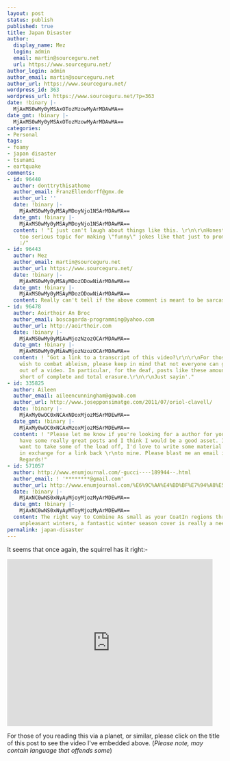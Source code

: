 ```yaml
---
layout: post
status: publish
published: true
title: Japan Disaster
author:
  display_name: Mez
  login: admin
  email: martin@sourceguru.net
  url: https://www.sourceguru.net/
author_login: admin
author_email: martin@sourceguru.net
author_url: https://www.sourceguru.net/
wordpress_id: 363
wordpress_url: https://www.sourceguru.net/?p=363
date: !binary |-
  MjAxMS0wMy0yMSAxOTozMzowMyArMDAwMA==
date_gmt: !binary |-
  MjAxMS0wMy0yMSAxOTozMzowMyArMDAwMA==
categories:
- Personal
tags:
- foamy
- japan disaster
- tsunami
- eartquake
comments:
- id: 96440
  author: donttrythisathome
  author_email: FranzEllendorff@gmx.de
  author_url: ''
  date: !binary |-
    MjAxMS0wMy0yMSAyMDoyNjo1NSArMDAwMA==
  date_gmt: !binary |-
    MjAxMS0wMy0yMSAyMDoyNjo1NSArMDAwMA==
  content: ! "I just can't laugh about things like this. \r\n\r\nHonest, this is a
    too serious topic for making \"funny\" jokes like that just to promote a new iphone-app!
    :/"
- id: 96443
  author: Mez
  author_email: martin@sourceguru.net
  author_url: https://www.sourceguru.net/
  date: !binary |-
    MjAxMS0wMy0yMSAyMDozODowNiArMDAwMA==
  date_gmt: !binary |-
    MjAxMS0wMy0yMSAyMDozODowNiArMDAwMA==
  content: Really can't tell if the above comment is meant to be sarcastic or not.
- id: 96478
  author: Aoirthoir An Broc
  author_email: boscagarda-programming@yahoo.com
  author_url: http://aoirthoir.com
  date: !binary |-
    MjAxMS0wMy0yMiAwMjozNzozOCArMDAwMA==
  date_gmt: !binary |-
    MjAxMS0wMy0yMiAwMjozNzozOCArMDAwMA==
  content: ! "Got a link to a transcript of this video?\r\n\r\nFor those of you that
    wish to combat ableism, please keep in mind that not everyone can get something
    out of a video. In particular, for the deaf, posts like these amount to nothing
    short of complete and total erasure.\r\n\r\nJust sayin'."
- id: 335825
  author: Aileen
  author_email: aileencunningham@gawab.com
  author_url: http://www.josepponsimatge.com/2011/07/oriol-clavell/
  date: !binary |-
    MjAxMy0wOC0xNCAxNDoxMjozMSArMDEwMA==
  date_gmt: !binary |-
    MjAxMy0wOC0xNCAxMzoxMjozMSArMDEwMA==
  content: ! "Please let me know if you're looking for a author for your site. You
    have some really great posts and I think I would be a good asset. If you ever
    want to take some of the load off, I'd love to write some material for your blog
    in exchange for a link back \r\nto mine. Please blast me an email if interested.
    Regards!"
- id: 571057
  author: http://www.enumjournal.com/-gucci----189944--.html
  author_email: ! '********@gmail.com'
  author_url: http://www.enumjournal.com/%E6%9C%AA%E4%BD%BF%E7%94%A8%E5%93%81%E2%98%85%E3%82%B0%E3%83%83%E3%83%81-gucci-%E3%82%B7%E3%83%9E-%E3%83%AC%E3%82%B6%E3%83%BC%E5%8F%8E%E7%B4%8D%E3%82%B1%E3%83%BC%E3%82%B9%E4
  date: !binary |-
    MjAxNC0wNS0xNyAyMjoyMjozMyArMDEwMA==
  date_gmt: !binary |-
    MjAxNC0wNS0xNyAyMToyMjozMyArMDEwMA==
  content: The right way to Combine As small as your CoatIn regions through cool,
    unpleasant winters, a fantastic winter season cover is really a need to.
permalink: japan-disaster
---
```

<p>It seems that once again, the squirrel has it right:-</p>
<p><iframe title="YouTube video player" width="480" height="390" src="https://www.youtube.com/embed/5_mZrUkzabk" frameborder="0" allowfullscreen></iframe></p>
<p>For those of you reading this via a planet, or similar, please click on the title of this post to see the video I've embedded above. (<em>Please note, may contain language that offends some</em>)</p>
